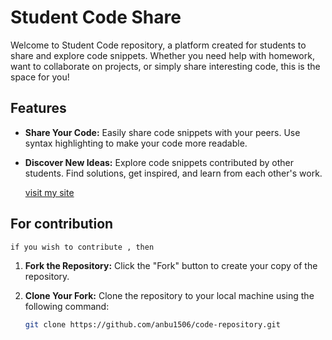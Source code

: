 # Student Code Share

Welcome to Student Code repository, a platform created for students to share and explore code snippets. Whether you need help with homework, want to collaborate on projects, or simply share interesting code, this is the space for you!

## Features

- **Share Your Code:** Easily share code snippets with your peers. Use syntax highlighting to make your code more readable.

- **Discover New Ideas:** Explore code snippets contributed by other students. Find solutions, get inspired, and learn from each other's work.

  [visit my site](https://code-repository-pi.vercel.app/)

## For contribution

    if you wish to contribute , then

1. **Fork the Repository:** Click the "Fork" button to create your copy of the repository.

2. **Clone Your Fork:** Clone the repository to your local machine using the following command:
   ```bash
   git clone https://github.com/anbu1506/code-repository.git
   ```
